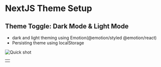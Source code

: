 # NextJS Theme Setup
## Theme Toggle: Dark Mode & Light Mode

- dark and light theming using Emotion(@emotion/styled @emotion/react)
- Persisting theme using localStorage

![Quick shot ](https://user-images.githubusercontent.com/7278348/224132178-d017a495-727f-4efa-8355-e2101f5bb57e.gif)

<table>
<tr>
<td src="https://user-images.githubusercontent.com/7278348/224132178-d017a495-727f-4efa-8355-e2101f5bb57e.gif"></td>
</tr>
</table>
